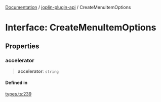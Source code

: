 [Documentation](../../packages.md) / [joplin-plugin-api](../index.md) / CreateMenuItemOptions

# Interface: CreateMenuItemOptions

## Properties

### accelerator

> **accelerator**: `string`

#### Defined in

[types.ts:239](https://github.com/rxliuli/joplin-utils/blob/856dd8cbf75fe71932485581a99ca0e4ebcdd5e8/packages/joplin-plugin-api/src/types.ts#L239)
